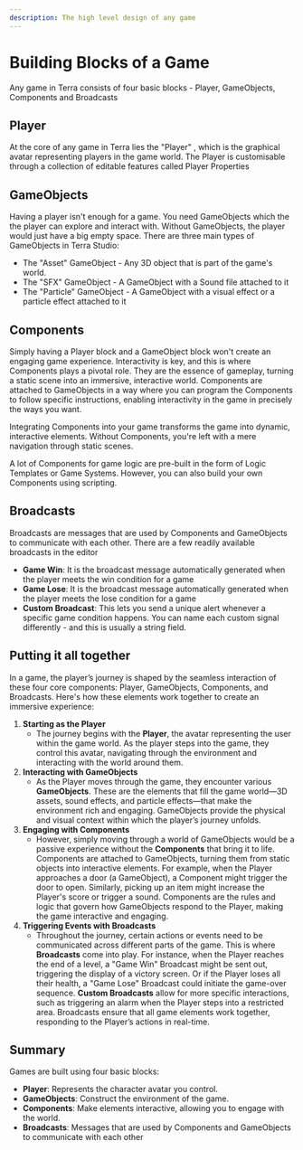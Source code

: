 ```yaml
---
description: The high level design of any game
---
```


# Building Blocks of a Game

Any game in Terra consists of four basic blocks -  Player, GameObjects, Components and Broadcasts

## Player

At the core of any game in Terra lies the "Player" , which is the graphical avatar representing players in the game world. The Player is customisable through a collection of editable features called Player Properties

## GameObjects

Having a player isn't enough for a game. You need GameObjects which the  the player can explore and interact with. Without GameObjects, the player would just have a big empty space. There are three main types of GameObjects in Terra Studio:

* The "Asset" GameObject - Any 3D object that is part of the game's world.&#x20;
* The "SFX" GameObject - A GameObject with a Sound file attached to it
* The "Particle" GameObject - A GameObject with a visual effect or a particle effect attached to it

## Components

Simply having a Player block and a GameObject block won't create an engaging game experience. Interactivity is key, and this is where Components plays a pivotal role. They are the essence of gameplay, turning a static scene into an immersive, interactive world. Components are attached to GameObjects in a way where you can program the Components  to follow specific instructions, enabling interactivity in the game in precisely the ways you want.

Integrating Components into your game transforms the game into dynamic, interactive elements. Without Components, you're left with a mere navigation through static scenes.&#x20;

A lot of Components for game logic are pre-built in the form of Logic Templates or Game Systems. However, you can also build your own Components using scripting.&#x20;

## Broadcasts

Broadcasts are messages that are used by Components and GameObjects to communicate with each other. There are a few readily available broadcasts in the editor&#x20;

* **Game Win**: It is the broadcast message automatically generated when the player meets the win condition for a game
* **Game Lose**: It is the broadcast message automatically generated when the player meets the lose condition for a game
* **Custom Broadcast**: This lets you send a unique alert whenever a specific game condition happens. You can name each custom signal differently - and this is usually a string field.

## Putting it all together

In a game, the player’s journey is shaped by the seamless interaction of these four core components: Player, GameObjects, Components, and Broadcasts. Here's how these elements work together to create an immersive experience:

1. **Starting as the Player**
   * The journey begins with the **Player**, the avatar representing the user within the game world. As the player steps into the game, they control this avatar, navigating through the environment and interacting with the world around them.
2. **Interacting with GameObjects**
   * As the Player moves through the game, they encounter various **GameObjects**. These are the elements that fill the game world—3D assets, sound effects, and particle effects—that make the environment rich and engaging. GameObjects provide the physical and visual context within which the player’s journey unfolds.
3. **Engaging with Components**
   * However, simply moving through a world of GameObjects would be a passive experience without the **Components** that bring it to life. Components are attached to GameObjects, turning them from static objects into interactive elements. For example, when the Player approaches a door (a GameObject), a Component might trigger the door to open. Similarly, picking up an item might increase the Player's score or trigger a sound. Components are the rules and logic that govern how GameObjects respond to the Player, making the game interactive and engaging.
4. **Triggering Events with Broadcasts**
   * Throughout the journey, certain actions or events need to be communicated across different parts of the game. This is where **Broadcasts** come into play. For instance, when the Player reaches the end of a level, a "Game Win" Broadcast might be sent out, triggering the display of a victory screen. Or if the Player loses all their health, a "Game Lose" Broadcast could initiate the game-over sequence. **Custom Broadcasts** allow for more specific interactions, such as triggering an alarm when the Player steps into a restricted area. Broadcasts ensure that all game elements work together, responding to the Player’s actions in real-time.

## Summary

Games are built using four basic blocks:

* **Player**: Represents the character avatar you control.
* **GameObjects**: Construct the environment of the game.
* **Components**: Make elements interactive, allowing you to engage with the world.
* **Broadcasts**: Messages that are used by Components and GameObjects to communicate with each other



